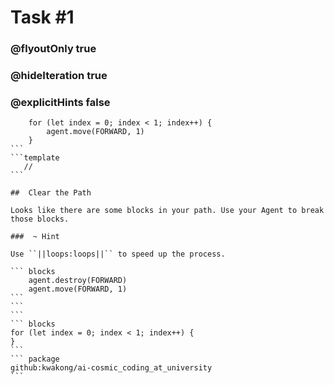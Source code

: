 # Task #1
### @flyoutOnly true
### @hideIteration true
### @explicitHints false

```` ghost
    for (let index = 0; index < 1; index++) {
        agent.move(FORWARD, 1)
    }
```
```template
   //     
```

##  Clear the Path

Looks like there are some blocks in your path. Use your Agent to break those blocks.

###  ~ Hint 

Use ``||loops:loops||`` to speed up the process. 

``` blocks
    agent.destroy(FORWARD)
    agent.move(FORWARD, 1)
```
```
```
``` blocks
for (let index = 0; index < 1; index++) {
}
```
``` package
github:kwakong/ai-cosmic_coding_at_university
```
